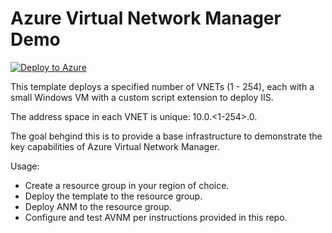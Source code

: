 # Azure Virtual Network Manager Demo

[![Deploy to Azure](https://aka.ms/deploytoazurebutton)](https://portal.azure.com/#create/Microsoft.Template/uri/https%3A%2F%2Fraw.githubusercontent.com%2Fchrisdoofer%2FAVNMDemo%2Fmain%2Fazuredeploy.json)

This template deploys a specified number of VNETs (1 - 254), each with a small Windows VM with a custom script extension to deploy IIS. 

The address space in each VNET is unique: 10.0.<1-254>.0.

The goal behgind this is to provide a base infrastructure to demonstrate the key capabilities of Azure Virtual Network Manager.

Usage:
- Create a resource group in your region of choice.
- Deploy the template to the resource group.
- Deploy ANM to the resource group.
- Configure and test AVNM per instructions provided in this repo.

